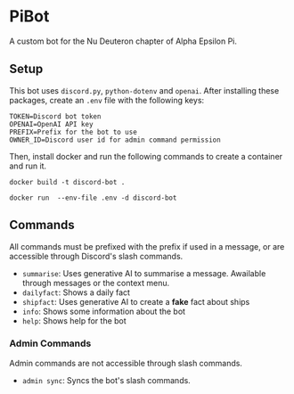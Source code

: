 # PiBot

A custom bot for the Nu Deuteron chapter of Alpha Epsilon Pi.

## Setup

This bot uses `discord.py`, `python-dotenv` and `openai`. After installing these packages, create an `.env` file with the following keys:

```dotenv
TOKEN=Discord bot token
OPENAI=OpenAI API key
PREFIX=Prefix for the bot to use
OWNER_ID=Discord user id for admin command permission
```

Then, install docker and run the following commands to create a container and run it.

```shell
docker build -t discord-bot .
```

```shell
docker run  --env-file .env -d discord-bot
```

## Commands

All commands must be prefixed with the prefix if used in a message, or are accessible through Discord's slash commands.

- `summarise`: Uses generative AI to summarise a message. Awailable through messages or the context menu.
- `dailyfact`: Shows a daily fact
- `shipfact`: Uses generative AI to create a **fake** fact about ships
- `info`: Shows some information about the bot
- `help`: Shows help for the bot

### Admin Commands

Admin commands are not accessible through slash commands.

- `admin sync`: Syncs the bot's slash commands.
